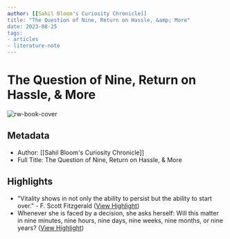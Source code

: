 ```yaml
---
author: [[Sahil Bloom's Curiosity Chronicle]]
title: "The Question of Nine, Return on Hassle, &amp; More"
date: 2023-08-25
tags: 
- articles
- literature-note
---
```

# The Question of Nine, Return on Hassle, & More

![rw-book-cover](https://readwise-assets.s3.amazonaws.com/static/images/article2.74d541386bbf.png)

## Metadata
- Author: [[Sahil Bloom's Curiosity Chronicle]]
- Full Title: The Question of Nine, Return on Hassle, & More

## Highlights
- "Vitality shows in not only the ability to persist but the ability to start over." - F. Scott Fitzgerald ([View Highlight](https://read.readwise.io/read/01h7078s9darnavy8c5qcq49kq))
- Whenever she is faced by a decision, she asks herself: Will this matter in nine minutes, nine hours, nine days, nine weeks, nine months, or nine years? ([View Highlight](https://read.readwise.io/read/01h707bdgs9a30b6zny6n74gjn))
